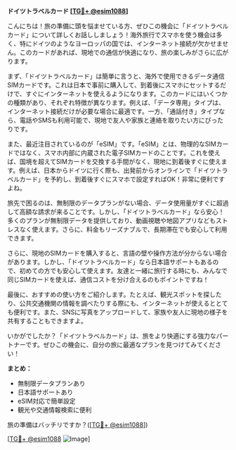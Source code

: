 **ドイツトラベルカード [[TG💪+ @esim1088](https://t.me/s/esim1088)]**

こんにちは！旅の準備に頭を悩ませている方、ぜひこの機会に「ドイツトラベルカード」について詳しくお話ししましょう！海外旅行でスマホを使う機会は多く、特にドイツのようなヨーロッパの国では、インターネット接続が欠かせません。このカードがあれば、現地での通信が快適になり、旅の楽しみがさらに広がります。

まず、「ドイツトラベルカード」は簡単に言うと、海外で使用できるデータ通信SIMカードです。これは日本で事前に購入して、到着後にスマホにセットするだけで、すぐにインターネットを使えるようになります。このカードにはいくつかの種類があり、それぞれ特徴が異なります。例えば、「データ専用」タイプは、インターネット接続だけが必要な場合に最適です。一方、「通話付き」タイプなら、電話やSMSも利用可能で、現地で友人や家族と連絡を取りたい方にぴったりです。

また、最近注目されているのが「eSIM」です。「eSIM」とは、物理的なSIMカードではなく、スマホ内部に内蔵された電子SIMカードのことです。これを使えば、国境を超えてSIMカードを交換する手間がなく、現地に到着後すぐに使えます。例えば、日本からドイツに行く際も、出発前からオンラインで「ドイツトラベルカード」を予約し、到着後すぐにスマホで設定すればOK！非常に便利ですよね。

旅先で困るのは、無制限のデータプランがない場合、データ使用量がすぐに超過して高額な請求が来ることです。しかし、「ドイツトラベルカード」なら安心！多くのプランが無制限データを提供しており、動画視聴や地図アプリなどもストレスなく使えます。さらに、料金もリーズナブルで、長期滞在でも安心して利用できます。

さらに、現地のSIMカードを購入すると、言語の壁や操作方法が分からない場合があります。しかし、「ドイツトラベルカード」なら日本語サポートもあるので、初めての方でも安心して使えます。友達と一緒に旅行する時にも、みんなで同じSIMカードを使えば、通信コストを分け合えるのもポイントですね！

最後に、おすすめの使い方をご紹介します。たとえば、観光スポットを探したり、公共交通機関の情報を調べたりする際にも、インターネットが使えるととても便利です。また、SNSに写真をアップロードして、家族や友人に現地の様子を共有することもできますよ。

いかがでしたか？「ドイツトラベルカード」は、旅をより快適にする強力なパートナーです。ぜひこの機会に、自分の旅に最適なプランを見つけてみてください！

**まとめ：**
- 無制限データプランあり
- 日本語サポートあり
- eSIM対応で簡単設定
- 観光や交通情報検索に便利

旅の準備はバッチリですか？([[TG💪+ @esim1088](https://t.me/s/esim1088)])

[[TG💪+ @esim1088](https://t.me/s/esim1088) ![Image](https://i.postimg.cc/Y0z9fWf4/image.png)]